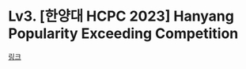# Lv3. [한양대 HCPC 2023] Hanyang Popularity Exceeding Competition
[링크](https://softeer.ai/practice/9495)